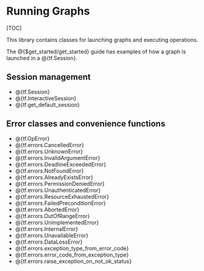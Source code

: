 # Running Graphs
[TOC]

This library contains classes for launching graphs and executing operations.

The @{$get_started/get_started} guide has
examples of how a graph is launched in a @{tf.Session}.

## Session management

*   @{tf.Session}
*   @{tf.InteractiveSession}
*   @{tf.get_default_session}

## Error classes and convenience functions

*   @{tf.OpError}
*   @{tf.errors.CancelledError}
*   @{tf.errors.UnknownError}
*   @{tf.errors.InvalidArgumentError}
*   @{tf.errors.DeadlineExceededError}
*   @{tf.errors.NotFoundError}
*   @{tf.errors.AlreadyExistsError}
*   @{tf.errors.PermissionDeniedError}
*   @{tf.errors.UnauthenticatedError}
*   @{tf.errors.ResourceExhaustedError}
*   @{tf.errors.FailedPreconditionError}
*   @{tf.errors.AbortedError}
*   @{tf.errors.OutOfRangeError}
*   @{tf.errors.UnimplementedError}
*   @{tf.errors.InternalError}
*   @{tf.errors.UnavailableError}
*   @{tf.errors.DataLossError}
*   @{tf.errors.exception_type_from_error_code}
*   @{tf.errors.error_code_from_exception_type}
*   @{tf.errors.raise_exception_on_not_ok_status}
